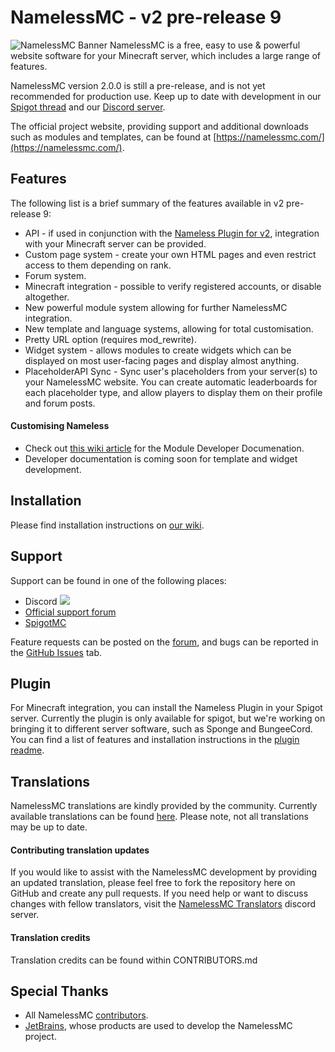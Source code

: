 # NamelessMC - v2 pre-release 9
![NamelessMC Banner](https://i.imgur.com/gt8uezk.png)
NamelessMC is a free, easy to use & powerful website software for your Minecraft server, which includes a large range of features.

NamelessMC version 2.0.0 is still a pre-release, and is not yet recommended for production use. Keep up to date with development in our [Spigot thread](https://www.spigotmc.org/threads/nameless-minecraft-website-software.34810) and our [Discord server](https://discord.gg/nameless).

The official project website, providing support and additional downloads such as modules and templates, can be found at [https://namelessmc.com/](https://namelessmc.com/).

## Features
The following list is a brief summary of the features available in v2 pre-release 9:
- API - if used in conjunction with the [Nameless Plugin for v2](https://www.spigotmc.org/resources/nameless-plugin-for-v2.59032/), integration with your Minecraft server can be provided.
- Custom page system - create your own HTML pages and even restrict access to them depending on rank.
- Forum system.
- Minecraft integration - possible to verify registered accounts, or disable altogether.
- New powerful module system allowing for further NamelessMC integration.
- New template and language systems, allowing for total customisation.
- Pretty URL option (requires mod_rewrite).
- Widget system - allows modules to create widgets which can be displayed on most user-facing pages and display almost anything.
- PlaceholderAPI Sync - Sync user's placeholders from your server(s) to your NamelessMC website. You can create automatic leaderboards for each placeholder type, and allow players to display them on their profile and forum posts.

#### Customising Nameless
- Check out [this wiki article](https://github.com/NamelessMC/Nameless/wiki/Nameless-2.0-Module-Developer-Documentation) for the Module Developer Documenation.
- Developer documentation is coming soon for template and widget development.

## Installation
Please find installation instructions on [our wiki](https://docs.namelessmc.com/en/installation).

## Support
Support can be found in one of the following places:
- Discord [<img src="https://discordapp.com/api/guilds/246705793066467328/widget.png?style=shield">](https://discord.gg/nameless)
- [Official support forum](https://namelessmc.com/forum)
- [SpigotMC](https://www.spigotmc.org/threads/nameless-minecraft-website-software.34810/)

Feature requests can be posted on the [forum](https://namelessmc.com/forum/view/7-web-feature-requests/), and bugs can be reported in the [GitHub Issues](https://github.com/NamelessMC/Nameless/issues) tab.

## Plugin
For Minecraft integration, you can install the Nameless Plugin in your Spigot server. Currently the plugin is only available for spigot, but we're working on bringing it to different server software, such as Sponge and BungeeCord. You can find a list of features and installation instructions in the [plugin readme](https://github.com/NamelessMC/Nameless-Plugin/blob/master/README.md).

## Translations
NamelessMC translations are kindly provided by the community. Currently available translations can be found [here](https://github.com/NamelessMC/Nameless/tree/v2/custom/languages). Please note, not all translations may be up to date.

#### Contributing translation updates
If you would like to assist with the NamelessMC development by providing an updated translation, please feel free to fork the repository here on GitHub and create any pull requests. If you need help or want to discuss changes with fellow translators, visit the [NamelessMC Translators](https://discord.gg/7Dku3fE) discord server.

#### Translation credits
Translation credits can be found within CONTRIBUTORS.md

## Special Thanks
- All NamelessMC [contributors](https://github.com/NamelessMC/Nameless/graphs/contributors).
- [JetBrains](https://www.jetbrains.com/), whose products are used to develop the NamelessMC project.
